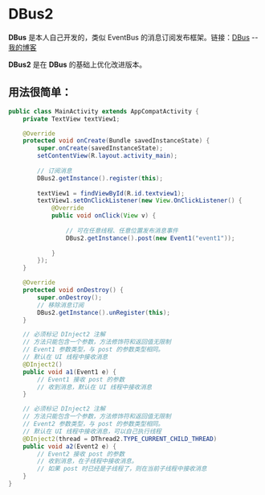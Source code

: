 # DBus2

**DBus** 是本人自己开发的，类似 EventBus 的消息订阅发布框架。链接：[DBus](https://github.com/mengzhinan/DBus "点击查看 DBus 源码")   --   [我的博客](https://blog.csdn.net/fesdgasdgasdg/article/details/79121783 "点击查看博客")

**DBus2** 是在 **DBus** 的基础上优化改进版本。

## 用法很简单：


```java
public class MainActivity extends AppCompatActivity {
    private TextView textView1;

    @Override
    protected void onCreate(Bundle savedInstanceState) {
        super.onCreate(savedInstanceState);
        setContentView(R.layout.activity_main);
        
        // 订阅消息
        DBus2.getInstance().register(this);
        
        textView1 = findViewById(R.id.textview1);
        textView1.setOnClickListener(new View.OnClickListener() {
            @Override
            public void onClick(View v) {
                
                // 可在任意线程、任意位置发布消息事件
                DBus2.getInstance().post(new Event1("event1"));
                
            }
        });
    }

    @Override
    protected void onDestroy() {
        super.onDestroy();
        // 移除消息订阅
        DBus2.getInstance().unRegister(this);
    }

    // 必须标记 DInject2 注解
    // 方法只能包含一个参数，方法修饰符和返回值无限制
    // Event1 参数类型，与 post 的参数类型相同。
    // 默认在 UI 线程中接收消息
    @DInject2()
    public void a1(Event1 e) {
        // Event1 接收 post 的参数
        // 收到消息，默认在 UI 线程中接收消息
    }

    // 必须标记 DInject2 注解
    // 方法只能包含一个参数，方法修饰符和返回值无限制
    // Event2 参数类型，与 post 的参数类型相同。
    // 默认在 UI 线程中接收消息，可以自己执行线程
    @DInject2(thread = DThread2.TYPE_CURRENT_CHILD_THREAD)
    public void a2(Event2 e) {
        // Event2 接收 post 的参数
        // 收到消息，在子线程中接收消息。
        // 如果 post 时已经是子线程了，则在当前子线程中接收消息
    }
}

```


